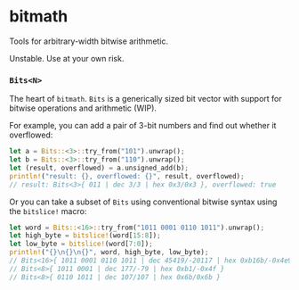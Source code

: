 # bitmath

Tools for arbitrary-width bitwise arithmetic.

Unstable. Use at your own risk.

### `Bits<N>`

The heart of `bitmath`. `Bits` is a generically sized bit vector with support for bitwise operations and arithmetic (WIP).

For example, you can add a pair of 3-bit numbers and find out whether it overflowed:

```rs
let a = Bits::<3>::try_from("101").unwrap();
let b = Bits::<3>::try_from("110").unwrap();
let (result, overflowed) = a.unsigned_add(b);
println!("result: {}, overflowed: {}", result, overflowed);
// result: Bits<3>{ 011 | dec 3/3 | hex 0x3/0x3 }, overflowed: true
```

Or you can take a subset of `Bits` using conventional bitwise syntax using the `bitslice!` macro:
```rs
let word = Bits::<16>::try_from("1011 0001 0110 1011").unwrap();
let high_byte = bitslice!(word[15:8]);
let low_byte = bitslice!(word[7:0]);
println!("{}\n{}\n{}", word, high_byte, low_byte);
// Bits<16>{ 1011 0001 0110 1011 | dec 45419/-20117 | hex 0xb16b/-0x4e95 }
// Bits<8>{ 1011 0001 | dec 177/-79 | hex 0xb1/-0x4f }
// Bits<8>{ 0110 1011 | dec 107/107 | hex 0x6b/0x6b }
```